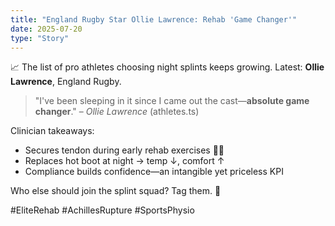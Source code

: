 ```yaml
---
title: "England Rugby Star Ollie Lawrence: Rehab 'Game Changer'"
date: 2025-07-20
type: "Story"
---
```


📈 The list of pro athletes choosing night splints keeps growing. Latest: **Ollie Lawrence**, England Rugby.

> "I've been sleeping in it since I came out the cast—**absolute game changer**." – *Ollie Lawrence* (athletes.ts)

Clinician takeaways:
- Secures tendon during early rehab exercises 🏋️‍♂️
- Replaces hot boot at night → temp ↓, comfort ↑
- Compliance builds confidence—an intangible yet priceless KPI

Who else should join the splint squad? Tag them. 🏉

#EliteRehab #AchillesRupture #SportsPhysio